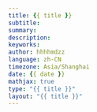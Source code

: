 ```yaml
---
title: {{ title }}
subtitle: 
summary: 
description: 
keyworks: 
author: hhhhmdzz
language: zh-CN
timezone: Asia/Shanghai
date: {{ date }}
mathjax: true
type: "{{ title }}"
layout: "{{ title }}"
---
```

